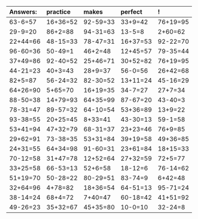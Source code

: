 | Answers: | practice | makes | perfect | ! |
| :--- | :--- | :--- | :--- | :--- |
| 63-6=57 | 16+36=52 | 92-59=33 | 33+9=42 | 76+19=95 | 
| 29-9=20 | 86+2=88 | 94-31=63 | 13-5=8 | 2+60=62 | 
| 22+44=66 | 48-15=33 | 78-47=31 | 16+37=53 | 92-22=70 | 
| 96-60=36 | 50-49=1 | 46+2=48 | 12+45=57 | 79-35=44 | 
| 37+49=86 | 92-40=52 | 25+46=71 | 30+52=82 | 76+19=95 | 
| 44-21=23 | 40+3=43 | 28+9=37 | 56-0=56 | 26+42=68 | 
| 82+5=87 | 56-24=32 | 82-30=52 | 13+11=24 | 45-16=29 | 
| 64+26=90 | 5+65=70 | 16+19=35 | 34-7=27 | 27+7=34 | 
| 88-50=38 | 14+79=93 | 64+35=99 | 87-67=20 | 43-40=3 | 
| 78-31=47 | 89-57=32 | 64-10=54 | 53+36=89 | 13+9=22 | 
| 93-38=55 | 20+25=45 | 8+33=41 | 43-30=13 | 59-1=58 | 
| 53+41=94 | 47+32=79 | 68-31=37 | 23+23=46 | 76+9=85 | 
| 29+62=91 | 73-38=35 | 53+31=84 | 39+19=58 | 49+36=85 | 
| 24+31=55 | 64+34=98 | 91-60=31 | 23+61=84 | 18+15=33 | 
| 70-12=58 | 31+47=78 | 12+52=64 | 27+32=59 | 72+5=77 | 
| 33+25=58 | 66-53=13 | 52+6=58 | 18-12=6 | 76-14=62 | 
| 51+19=70 | 50-28=22 | 80-29=51 | 83-74=9 | 6+42=48 | 
| 32+64=96 | 4+78=82 | 18+36=54 | 64-51=13 | 95-71=24 | 
| 38-14=24 | 68+4=72 | 7+40=47 | 60-18=42 | 41+51=92 | 
| 49-26=23 | 35+32=67 | 45+35=80 | 10-0=10 | 32-24=8 | 
